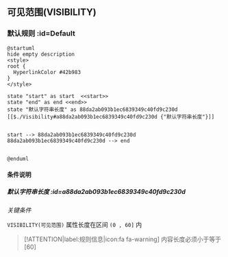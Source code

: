 ## 可见范围(VISIBILITY) <!-- {docsify-ignore-all} -->

   

### 默认规则 :id=Default

```plantuml
@startuml
hide empty description
<style>
root {
  HyperlinkColor #42b983
}
</style>

state "start" as start  <<start>>
state "end" as end <<end>>
state "默认字符串长度" as 88da2ab093b1ec6839349c40fd9c230d [[$./Visibility#a88da2ab093b1ec6839349c40fd9c230d {"默认字符串长度"}]]


start --> 88da2ab093b1ec6839349c40fd9c230d 
88da2ab093b1ec6839349c40fd9c230d --> end 


@enduml
```

#### 条件说明

##### 默认字符串长度 :id=a88da2ab093b1ec6839349c40fd9c230d


*关键条件*


`VISIBILITY(可见范围)` 属性长度在区间 `(0 , 60]` 内

> [!ATTENTION|label:规则信息|icon:fa fa-warning]
> 内容长度必须小于等于[60]







